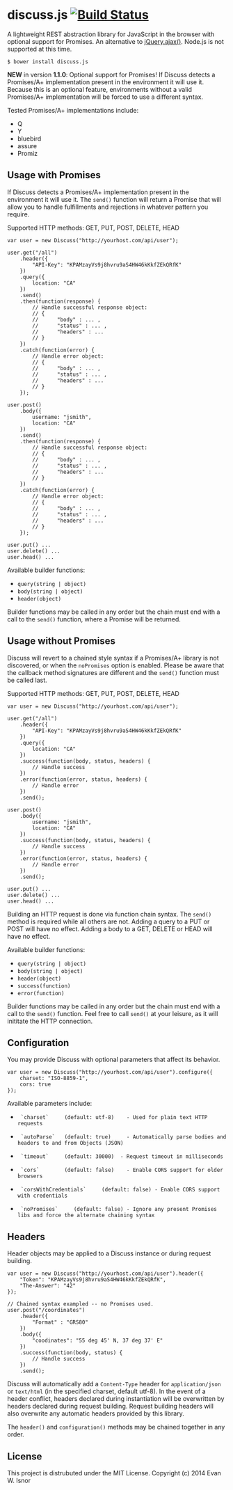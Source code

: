 discuss.js [![Build Status](https://travis-ci.org/leadhead9/discuss.js.svg?branch=master)](https://travis-ci.org/leadhead9/discuss.js)
============================

A lightweight REST abstraction library for JavaScript in the browser with optional support for Promises. An alternative to 
[jQuery.ajax()](https://api.jquery.com/jquery.ajax/). Node.js is not supported at this time.

	$ bower install discuss.js

**NEW** in version **1.1.0**: Optional support for Promises! If Discuss detects a Promises/A+ implementation present in the environment it will use it. Because this is an optional feature, environments without a valid Promises/A+ implementation will be forced to use a different syntax.

Tested Promises/A+ implementations include:

* Q
* Y
* bluebird
* assure
* Promiz
	
Usage with Promises
---------------
If Discuss detects a Promises/A+ implementation present in the environment it will use it. The `send()` function will return a Promise that will allow you to handle fulfillments and rejections in whatever pattern you require.

Supported HTTP methods: GET, PUT, POST, DELETE, HEAD

	var user = new Discuss("http://yourhost.com/api/user");
	
	user.get("/all")
		.header({
			"API-Key": "KPAMzayVs9j8hvru9aS4HW46kKkfZEkQRfK"
		})
		.query({
			location: "CA"
		})
		.send()
		.then(function(response) {
			// Handle successful response object:
			// {
			//		"body" : ... ,
			// 		"status" : ... ,
			//		"headers" : ...
			// }
		})
		.catch(function(error) {
			// Handle error object:
			// {
			//		"body" : ... ,
			// 		"status" : ... ,
			//		"headers" : ...
			// }
		});
		
	user.post()
		.body({
			username: "jsmith",
			location: "CA"
		})
		.send()
		.then(function(response) {
			// Handle successful response object:
			// {
			//		"body" : ... ,
			// 		"status" : ... ,
			//		"headers" : ...
			// }
		})
		.catch(function(error) {
			// Handle error object:
			// {
			//		"body" : ... ,
			// 		"status" : ... ,
			//		"headers" : ...
			// }
		});
		
	user.put() ...
	user.delete() ...
	user.head() ...

Available builder functions:

* `query(string | object)`
* `body(string | object)`
* `header(object)`

Builder functions may be called in any order but the chain must end with a call to the `send()` function, where a Promise will be returned.


Usage without Promises
---------------
Discuss will revert to a chained style syntax if a Promises/A+ library is not discovered, or when the `noPromises` option is enabled. Please be aware that the callback method signatures are different and the `send()` function must be called last.

Supported HTTP methods: GET, PUT, POST, DELETE, HEAD

	var user = new Discuss("http://yourhost.com/api/user");
	
	user.get("/all")
		.header({
			"API-Key": "KPAMzayVs9j8hvru9aS4HW46kKkfZEkQRfK"
		})
		.query({
			location: "CA"
		})
		.success(function(body, status, headers) {
			// Handle success
		})
		.error(function(error, status, headers) {
			// Handle error
		})
		.send();
		
	user.post()
		.body({
			username: "jsmith",
			location: "CA"
		})
		.success(function(body, status, headers) {
			// Handle success
		})
		.error(function(error, status, headers) {
			// Handle error
		})
		.send();
		
	user.put() ...
	user.delete() ...
	user.head() ...

Building an HTTP request is done via function chain syntax. The `send()` method is required while all others are not. Adding a query to a PUT or POST will have no effect. Adding a body to a GET, DELETE or HEAD will have no effect.

Available builder functions:

* `query(string | object)`
* `body(string | object)`
* `header(object)`
* `success(function)`
* `error(function)`

Builder functions may be called in any order but the chain must end with a call to the `send()` function. Feel free to call `send()` at your leisure, as it will inititate the HTTP connection.
	
Configuration
---------------
You may provide Discuss with optional parameters that affect its behavior. 
    
    var user = new Discuss("http://yourhost.com/api/user").configure({
        charset: "ISO-8859-1",
        cors: true
    });

Available parameters include:
    
*      `charset`     (default: utf-8)    - Used for plain text HTTP requests
*      `autoParse`   (default: true)     - Automatically parse bodies and headers to and from Objects (JSON)
*      `timeout`     (default: 30000)  - Request timeout in milliseconds
*      `cors`        (default: false)    - Enable CORS support for older browsers
*      `corsWithCredentials`     (default: false) - Enable CORS support with credentials
*      `noPromises`     (default: false) - Ignore any present Promises libs and force the alternate chaining syntax

Headers
---------------
Header objects may be applied to a Discuss instance or during request building.

    var user = new Discuss("http://yourhost.com/api/user").header({
        "Token": "KPAMzayVs9j8hvru9aS4HW46kKkfZEkQRfK",
        "The-Answer": "42"
    });

	// Chained syntax exampled -- no Promises used.
    user.post("/coordinates")
        .header({
            "Format" : "GRS80"
        })
        .body({
            "coodinates": "55 deg 45' N, 37 deg 37' E"
        })
        .success(function(body, status) {
            // Handle success
        })
        .send();

Discuss will automatically add a `Content-Type` header for `application/json` or `text/html` (in the specified charset, default utf-8). In the event of a header conflict, headers declared during instantiation will be overwritten by headers declared during request building. Request building headers will also overwrite any automatic headers provided by this library.

The `header()` and `configuration()` methods may be chained together in any order.


License
---------------
This project is distrubuted under the MIT License.
Copyright (c) 2014 Evan W. Isnor